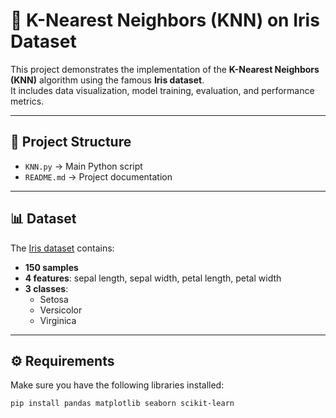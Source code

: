 # 🌸 K-Nearest Neighbors (KNN) on Iris Dataset

This project demonstrates the implementation of the **K-Nearest Neighbors (KNN)** algorithm using the famous **Iris dataset**.  
It includes data visualization, model training, evaluation, and performance metrics.

---

## 📂 Project Structure
- `KNN.py` → Main Python script
- `README.md` → Project documentation

---

## 📊 Dataset
The [Iris dataset](https://scikit-learn.org/stable/datasets/toy_dataset.html#iris-dataset) contains:
- **150 samples**
- **4 features**: sepal length, sepal width, petal length, petal width
- **3 classes**: 
  - Setosa  
  - Versicolor  
  - Virginica  

---

## ⚙️ Requirements
Make sure you have the following libraries installed:

```bash
pip install pandas matplotlib seaborn scikit-learn

